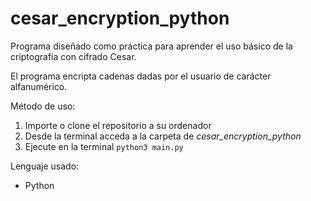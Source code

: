 # cesar_encryption_python

Programa diseñado como práctica para aprender el uso básico de la criptografía con cifrado Cesar.

El programa encripta cadenas dadas por el usuario de carácter alfanumérico.

Método de uso:
  1. Importe o clone el repositorio a su ordenador
  2. Desde la terminal acceda a la carpeta de _cesar_encryption_python_
  3. Ejecute en la terminal `python3 main.py`

Lenguaje usado:
  - Python
  
  
